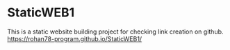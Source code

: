 # StaticWEB1
This is a static website building project for checking link creation on github.
https://rohan78-program.github.io/StaticWEB1/
